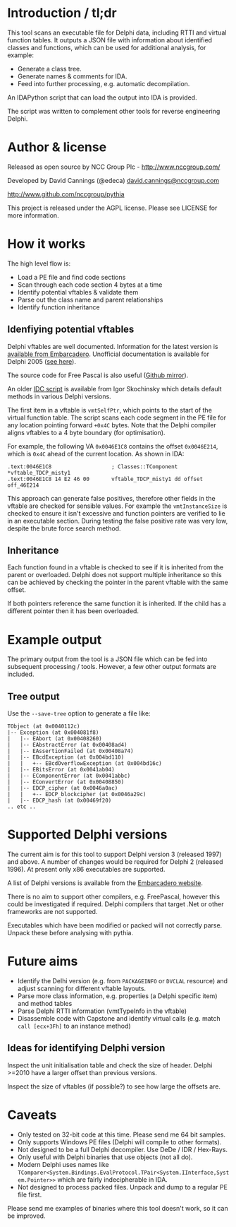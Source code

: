 # Introduction / tl;dr

This tool scans an executable file for Delphi data, including RTTI and virtual
function tables.  It outputs a JSON file with information about identified
classes and functions, which can be used for additional analysis, for example:

* Generate a class tree.
* Generate names & comments for IDA.
* Feed into further processing, e.g. automatic decompilation.

An IDAPython script that can load the output into IDA is provided.

The script was written to complement other tools for reverse engineering
Delphi.

# Author & license

Released as open source by NCC Group Plc - http://www.nccgroup.com/

Developed by David Cannings (@edeca) david.cannings@nccgroup.com

http://www.github.com/nccgroup/pythia

This project is released under the AGPL license. Please see LICENSE for more information.

# How it works

The high level flow is:

* Load a PE file and find code sections
* Scan through each code section 4 bytes at a time
* Identify potential vftables & validate them
* Parse out the class name and parent relationships
* Identify function inheritance

## Idenfiying potential vftables

Delphi vftables are well documented.  Information for the latest version is 
[available from Embarcadero](http://docwiki.embarcadero.com/RADStudio/Seattle/en/Internal_Data_Formats).
Unofficial documentation is available for Delphi 2005 ([see here](http://pages.cs.wisc.edu/~rkennedy/vmt)).

The source code for Free Pascal is also useful ([Github mirror](https://github.com/graemeg/freepascal)).

An older [IDC script](https://github.com/Eadom/Compiler-Internals--Exceptions-and-RTTI/blob/master/typeinfo/Delphi_Typeinfo.idc) is available from Igor Skochinsky which details default methods in various Delphi versions.

The first item in a vftable is `vmtSelfPtr`, which points to the start of the
virtual function table.  The script scans each code segment in the PE file for
any location pointing forward `+0x4C` bytes.  Note that the Delphi compiler aligns
vftables to a 4 byte boundary (for optimisation).

For example, the following VA `0x0046E1C8` contains the offset `0x0046E214`, which
is `0x4C` ahead of the current location.  As shown in IDA:

    .text:0046E1C8                   ; Classes::TComponent *vftable_TDCP_misty1
    .text:0046E1C8 14 E2 46 00       vftable_TDCP_misty1 dd offset off_46E214

This approach can generate false positives, therefore other fields in the
vftable are checked for sensible values.  For example the `vmtInstanceSize`
is checked to ensure it isn't excessive and function pointers are verified to
lie in an executable section.  During testing the false positive rate was
very low, despite the brute force search method.

## Inheritance

Each function found in a vftable is checked to see if it is inherited from the 
parent or overloaded.  Delphi does not support multiple inheritance so this can
be achieved by checking the pointer in the parent vftable with the same offset.

If both pointers reference the same function it is inherited.  If the child has
a different pointer then it has been overloaded.

# Example output

The primary output from the tool is a JSON file which can be fed into subsequent
processing / tools.  However, a few other output formats are included.

## Tree output

Use the `--save-tree` option to generate a file like:

    TObject (at 0x0040112c)
    |-- Exception (at 0x004081f8)
    |   |-- EAbort (at 0x00408260)
    |   |-- EAbstractError (at 0x00408ad4)
    |   |-- EAssertionFailed (at 0x00408a74)
    |   |-- EBcdException (at 0x004bd110)
    |   |   +-- EBcdOverflowException (at 0x004bd16c)
    |   |-- EBitsError (at 0x0041ab04)
    |   |-- EComponentError (at 0x0041abbc)
    |   |-- EConvertError (at 0x00408850)
    |   |-- EDCP_cipher (at 0x0046a0ac)
    |   |   +-- EDCP_blockcipher (at 0x0046a29c)
    |   |-- EDCP_hash (at 0x00469f20)
    .. etc ..

# Supported Delphi versions

The current aim is for this tool to support Delphi version 3 (released 1997) and above.  A number of changes would be required for Delphi 2 (released 1996).  At present only x86 executables are supported.

A list of Delphi versions is available from the [Embarcadero website](http://docwiki.embarcadero.com/RADStudio/Rio/en/Compiler_Versions).

There is no aim to support other compilers, e.g. FreePascal, however this could be investigated if required.  Delphi compilers that target .Net or other frameworks are not supported.

Executables which have been modified or packed will not correctly parse.  Unpack these before analysing with pythia.

# Future aims

* Identify the Delhi version (e.g. from `PACKAGEINFO` or `DVCLAL` resource) and adjust scanning for different vftable layouts.
* Parse more class information, e.g. properties (a Delphi specific item) and method tables
* Parse Delphi RTTI information (vmtTypeInfo in the vftable)
* Disassemble code with Capstone and identify virtual calls (e.g. match `call [ecx+3Fh]` to an instance method)

## Ideas for identifying Delphi version

Inspect the unit initialisation table and check the size of header.  Delphi >=2010 have a larger offset than previous versions.

Inspect the size of vftables (if possible?) to see how large the offsets are.

# Caveats

* Only tested on 32-bit code at this time.  Please send me 64 bit samples.
* Only supports Windows PE files (Delphi will compile to other formats).
* Not designed to be a full Delphi decompiler.  Use DeDe / IDR / Hex-Rays.
* Only useful with Delphi binaries that use objects (not all do).
* Modern Delphi uses names like `TComparer<System.Bindings.EvalProtocol.TPair<System.IInterface,System.Pointer>>` which are fairly indecipherable in IDA.
* Not designed to process packed files.  Unpack and dump to a regular PE file first.

Please send me examples of binaries where this tool doesn't work, so it can
be improved.
